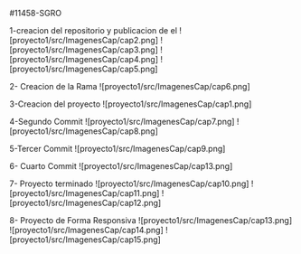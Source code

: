 
#11458-SGRO

1-creacion del repositorio y publicacion de el 
![proyecto1/src/ImagenesCap/cap2.png]
![proyecto1/src/ImagenesCap/cap3.png]
![proyecto1/src/ImagenesCap/cap4.png]
![proyecto1/src/ImagenesCap/cap5.png]

2- Creacion de la Rama 
![proyecto1/src/ImagenesCap/cap6.png]

3-Creacion del proyecto 
![proyecto1/src/ImagenesCap/cap1.png]

4-Segundo Commit
![proyecto1/src/ImagenesCap/cap7.png]
![proyecto1/src/ImagenesCap/cap8.png]

5-Tercer Commit
![proyecto1/src/ImagenesCap/cap9.png]

6- Cuarto Commit
![proyecto1/src/ImagenesCap/cap13.png]

7- Proyecto terminado
![proyecto1/src/ImagenesCap/cap10.png]
![proyecto1/src/ImagenesCap/cap11.png]
![proyecto1/src/ImagenesCap/cap12.png]

8- Proyecto de Forma Responsiva
![proyecto1/src/ImagenesCap/cap13.png]
![proyecto1/src/ImagenesCap/cap14.png]
![proyecto1/src/ImagenesCap/cap15.png]



